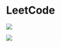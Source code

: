 # LeetCode

![](https://leetcard.jacoblin.cool/MHHJisan?ext=heatmap)

![](https://leetcard.jacoblin.cool/MHHJisan?ext=activity)
